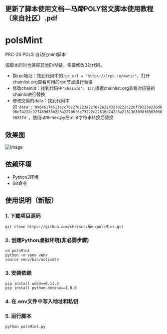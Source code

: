 ## **更新了脚本使用文档—马蹄POLY铭文脚本使用教程（来自社区）.pdf**

# polsMint
PRC-20 POLS 自动化mint脚本

该脚本同时也兼容其他EVM链，需要修改3处代码。

 - 换rpc地址：找到代码中的`rpc_url = "https://1rpc.io/matic"`，打开chainlist.org查看可用的rpc节点进行替换
 - 修改chainId：找到代码中`'chainId': 137`,根据chainlist.org查看对应链的chainId进行替换
 - 修改交易的data：找到代码中的`'data':'0x646174613a2c7b2270223a227072632d3230222c226f70223a226d696e74222c227469636b223a22706f6c73222c22616d74223a22313030303030303030227d'`，使用utf8-hex.py把mint字符串转换后替换



## 效果图
![image](https://github.com/chriscczhou/polsMint/assets/108380177/e703937e-0ab3-46c1-898e-2a9bd6545017)

## 依赖环境

- Python3环境 
- Git命令

## 使用说明（新版）

### 1. 下载项目源码

```
git clone https://github.com/chriscczhou/polsMint.git
```

### 2. 创建Python虚拟环境(非必需步骤)

```
cd polsMint
python -m venv venv
source venv/bin/activate
```

### 3. 安装依赖

```
pip install web3==6.11.3
pip install python-dotenv==1.0.0
```

### 4. 在.env文件中写入地址和私钥

### 5. 运行脚本

```
python polsMint.py
```
